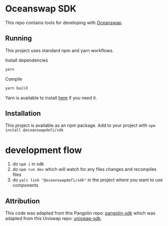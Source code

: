 # Oceanswap SDK
This repo contains tools for developing with [Oceanswap](oceanswap.org).

## Running
This project uses standard npm and yarn workflows.

Install dependencies

```sh
yarn
```

Compile
```sh
yarn build
```

Yarn is available to install [here](https://classic.yarnpkg.com/en/docs/install/#debian-stable) if you need it.

## Installation
This project is available as an npm package. Add to your project with `npm install @oceanswapdefi/sdk`

# development flow

1. do `npm i` in sdk
2. do `npm run dev` which will watch for any files changes and recompiles files
3. do `yalc link "@oceanswapdefi/sdk"` in the project where you want to use components

## Attribution
This code was adapted from this Pangolin repo: [pangolin-sdk](https://github.com/pangolindex/sdk) which was adapted from this Uniswap repo: [uniswap-sdk](https://github.com/Uniswap/sdk).
